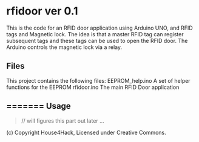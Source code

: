 rfidoor ver 0.1
===============

This is the code for an RFID door application using Arduino UNO, and RFID tags and Magnetic lock.  The idea is that a master RFID tag can register subsequent tags and these tags can be used to open the RFID door.  The Arduino controls the magnetic lock via a relay.

Files
-----
This project contains the following files:
EEPROM_help.ino		A set of helper functions for the EEPROM
rfidoor.ino		The main RFID Door application


=======
Usage
-----
> //  will figures this part out later ...

(c) Copyright House4Hack, Licensed under Creative Commons.

